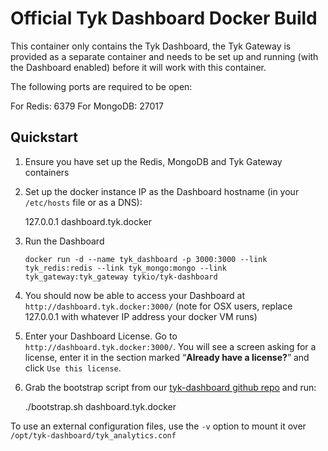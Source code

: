 Official Tyk Dashboard Docker Build
===================================

This container only contains the Tyk Dashboard, the Tyk Gateway is provided as a separate container and needs to be set up and running (with the Dashboard enabled) before it will work with this container.

The following ports are required to be open:

For Redis: 6379
For MongoDB: 27017

Quickstart
----------

1. Ensure you have set up the Redis, MongoDB and Tyk Gateway containers

2. Set up the docker instance IP as the Dashboard hostname (in your `/etc/hosts` file or as a DNS):

    127.0.0.1 dashboard.tyk.docker

3. Run the Dashboard

	`docker run -d --name tyk_dashboard -p 3000:3000 --link tyk_redis:redis --link tyk_mongo:mongo --link tyk_gateway:tyk_gateway tykio/tyk-dashboard`

4. You should now be able to access your Dashboard at `http://dashboard.tyk.docker:3000/` (note for OSX users, replace 127.0.0.1 with whatever IP address your docker VM runs)

5. Enter your Dashboard License. Go to `http://dashboard.tyk.docker:3000/`. You will see a screen asking for a license, enter it in the section marked “**Already have a license?**” and click `Use this license`.

6. Grab the bootstrap script from our [tyk-dashboard github repo](https://github.com/TykTechnologies/tyk-analytics) and run:

    ./bootstrap.sh dashboard.tyk.docker

To use an external configuration files, use the `-v` option to mount
it over `/opt/tyk-dashboard/tyk_analytics.conf`
